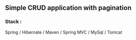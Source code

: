  
## Simple CRUD application with pagination

### Stack :
Spring /
Hibernate /
Maven /
Spring MVC /
MySql  / 
Tomcat



